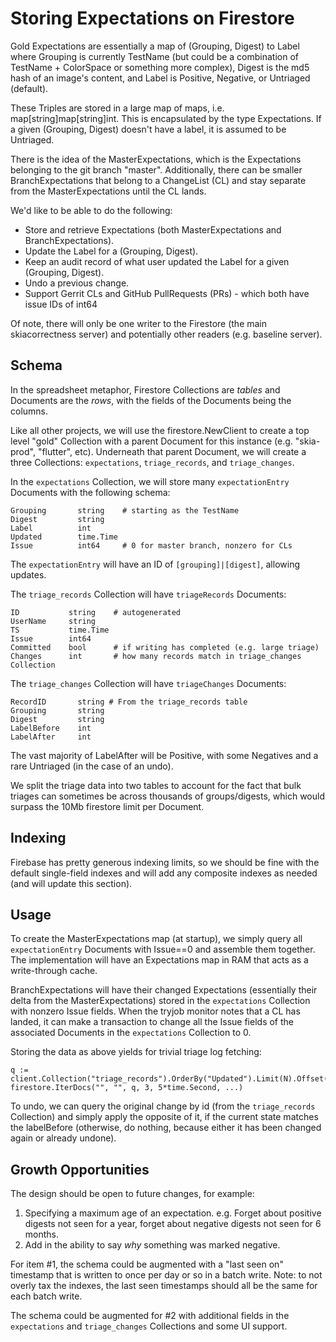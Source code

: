 Storing Expectations on Firestore
=================================

Gold Expectations are essentially a map of (Grouping, Digest) to Label where Grouping is
currently TestName (but could be a combination of TestName + ColorSpace or something
more complex), Digest is the md5 hash of an image's content, and Label is Positive, Negative,
or Untriaged (default).

These Triples are stored in a large map of maps, i.e. map[string]map[string]int. This is
encapsulated by the type Expectations. If a given (Grouping, Digest) doesn't have a label,
it is assumed to be Untriaged.

There is the idea of the MasterExpectations, which is the Expectations belonging to the
git branch "master". Additionally, there can be smaller BranchExpectations that belong
to a ChangeList (CL) and stay separate from the MasterExpectations until the CL lands.

We'd like to be able to do the following:

  - Store and retrieve Expectations (both MasterExpectations and BranchExpectations).
  - Update the Label for a (Grouping, Digest).
  - Keep an audit record of what user updated the Label for a given (Grouping, Digest).
  - Undo a previous change.
  - Support Gerrit CLs and GitHub PullRequests (PRs) - which both have issue IDs of int64

Of note, there will only be one writer to the Firestore (the main skiacorrectness server)
and potentially other readers (e.g. baseline server).

Schema
------

In the spreadsheet metaphor, Firestore Collections are _tables_ and Documents
are the _rows_, with the fields of the Documents being the columns.

Like all other projects, we will use the firestore.NewClient to create a top level
"gold" Collection with a parent Document for this instance (e.g. "skia-prod", "flutter", etc).
Underneath that parent Document, we will create a three Collections:
`expectations`, `triage_records`, and `triage_changes`.

In the `expectations` Collection, we will store many `expectationEntry` Documents with
the following schema:

	Grouping       string    # starting as the TestName
	Digest         string
	Label          int
	Updated        time.Time
	Issue          int64     # 0 for master branch, nonzero for CLs

The `expectationEntry` will have an ID of `[grouping]|[digest]`, allowing updates.

The `triage_records` Collection will have `triageRecords` Documents:

	ID           string    # autogenerated
	UserName     string
	TS           time.Time
	Issue        int64
	Committed    bool      # if writing has completed (e.g. large triage)
	Changes      int       # how many records match in triage_changes Collection

The `triage_changes` Collection will have `triageChanges` Documents:

	RecordID       string # From the triage_records table
	Grouping       string
	Digest         string
	LabelBefore    int
	LabelAfter     int

The vast majority of LabelAfter will be Positive, with some Negatives and a rare
Untriaged (in the case of an undo).

We split the triage data into two tables to account for the fact that bulk triages can sometimes be
across thousands of groups/digests, which would surpass the 10Mb firestore limit per Document.

Indexing
--------
Firebase has pretty generous indexing limits, so we should be fine with the default single-field
indexes and will add any composite indexes as needed (and will update this section).

Usage
-----

To create the MasterExpectations map (at startup), we simply query all `expectationEntry`
Documents with Issue==0 and assemble them together. The implementation will have an Expectations
map in RAM that acts as a write-through cache.

BranchExpectations will have their changed Expectations (essentially their delta from the
MasterExpectations) stored in the `expectations` Collection with nonzero
Issue fields. When the tryjob monitor notes that a CL has landed, it can make a transaction
to change all the Issue fields of the associated Documents in the `expectations` Collection to 0.

Storing the data as above yields for trivial triage log fetching:

	q := client.Collection("triage_records").OrderBy("Updated").Limit(N).Offset(M)
	firestore.IterDocs("", "", q, 3, 5*time.Second, ...)

To undo, we can query the original change by id (from the `triage_records` Collection)
and simply apply the opposite of it, if the current state matches the labelBefore
(otherwise, do nothing, because either it has been changed again or already undone).

Growth Opportunities
-------------------

The design should be open to future changes, for example:

  1. Specifying a maximum age of an expectation. e.g. Forget about positive digests not seen for
    a year, forget about negative digests not seen for 6 months.
  2. Add in the ability to say *why* something was marked negative.

For item #1, the schema could be augmented with a "last seen on" timestamp that is written to
once per day or so in a batch write. Note: to not overly tax the indexes, the last seen
timestamps should all be the same for each batch write.

The schema could be augmented for #2 with additional fields in the `expectations` and
`triage_changes` Collections and some UI support.